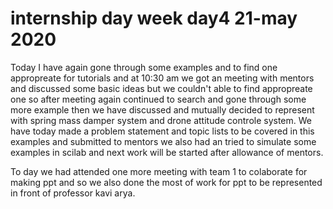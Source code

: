 # internship day week day4 21-may 2020

Today I have again gone through some examples and to find one appropreate for tutorials and at 10:30 am we got an meeting with mentors and discussed some basic ideas but we couldn't able to find appropreate one so after meeting again continued to search and gone through some more example then we have discussed and mutually decided to represent with spring mass damper system and drone attitude controle system. We  have today made a problem statement and topic lists to be covered in this examples and submitted to mentors we also had an tried to simulate some examples in scilab and next work will be started after allowance of mentors.

To day we had attended one more meeting with team 1 to colaborate for making ppt and so we also done the most of work for ppt to be represented in front of professor kavi arya.

